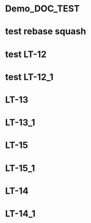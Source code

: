 # Demo_DOC_TEST

# test rebase squash

# test LT-12
# test LT-12_1
# LT-13
# LT-13_1

# LT-15
# LT-15_1

# LT-14
# LT-14_1